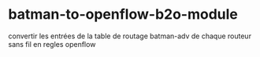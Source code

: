 # batman-to-openflow-b2o-module
convertir les entrées de la table de routage batman-adv de chaque routeur sans fil en regles openflow
